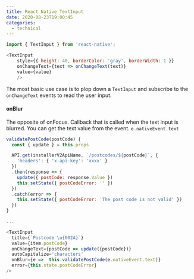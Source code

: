 ```yaml
---
title: React Native TextInput
date: 2020-08-23T19:00:45
categories:
  - technical
---
```



```javascript
import { TextInput } from 'react-native';

<TextInput
    style={{ height: 40, borderColor: 'gray', borderWidth: 1 }}
    onChangeText={text => onChangeText(text)}
    value={value}
    />
```

The most basic use case is to plop down a `TextInput` and subscribe to the `onChangeText` events to read the user input. 

#### onBlur

The opposite of onFocus. Callback that is called when the text input is blurred. You can get the text value from the event. `e.nativeEvent.text`

```javascript
validatePostCode(postCode) {
  const { update } = this.props

  API.get(installerV2ApiName, `/postcodes/${postCode}`, {
    'headers': { 'x-api-key': 'xxxx' }
  })
  .then(response => {
    update({ postCode: response.Value })
    this.setState({ postCodeError: '' })
  })
  .catch(error => {
    this.setState({ postCodeError: 'The post code is not valid' })
  })
}

...

<TextInput
  title={`Postcode \u{002A}`}
  value={item.postCode}
  onChangeText={postCode => update({postCode})}
  autoCapitalize='characters'
  onBlur={e =>  this.validatePostCode(e.nativeEvent.text)}
  error={this.state.postCodeError}
/>

```


